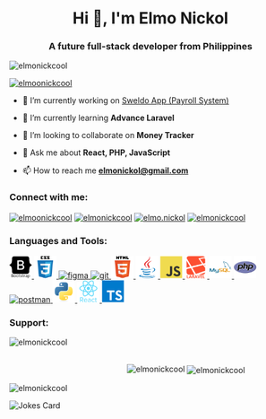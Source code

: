 <h1 align="center">Hi 👋, I'm Elmo Nickol</h1>
<h3 align="center">A future full-stack developer from Philippines</h3>

<p align="left"> <img src="https://komarev.com/ghpvc/?username=elmonickcool&label=Profile%20views&color=0e75b6&style=flat" alt="elmonickcool" /> </p>

<p align="left"> <a href="https://twitter.com/elmoonickcool" target="blank"><img src="https://img.shields.io/twitter/follow/elmoonickcool?logo=twitter&style=for-the-badge" alt="elmoonickcool" /></a> </p>

- 🔭 I’m currently working on [Sweldo App (Payroll System)](https://github.com/jasonlerit/capstone-sweldo-app)

- 🌱 I’m currently learning **Advance Laravel**

- 👯 I’m looking to collaborate on **Money Tracker**

- 💬 Ask me about **React, PHP, JavaScript**

- 📫 How to reach me **elmonickol@gmail.com**

<h3 align="left">Connect with me:</h3>
<p align="left">
<a href="https://twitter.com/elmoonickcool" target="blank"><img align="center" src="https://raw.githubusercontent.com/rahuldkjain/github-profile-readme-generator/master/src/images/icons/Social/twitter.svg" alt="elmoonickcool" height="30" width="40" /></a>
<a href="https://linkedin.com/in/elmonickcool" target="blank"><img align="center" src="https://raw.githubusercontent.com/rahuldkjain/github-profile-readme-generator/master/src/images/icons/Social/linked-in-alt.svg" alt="elmonickcool" height="30" width="40" /></a>
<a href="https://fb.com/elmo.nickol" target="blank"><img align="center" src="https://raw.githubusercontent.com/rahuldkjain/github-profile-readme-generator/master/src/images/icons/Social/facebook.svg" alt="elmo.nickol" height="30" width="40" /></a>
<a href="https://instagram.com/elmonickcool" target="blank"><img align="center" src="https://raw.githubusercontent.com/rahuldkjain/github-profile-readme-generator/master/src/images/icons/Social/instagram.svg" alt="elmonickcool" height="30" width="40" /></a>
</p>

<h3 align="left">Languages and Tools:</h3>
<p align="left"> <a href="https://getbootstrap.com" target="_blank" rel="noreferrer"> <img src="https://raw.githubusercontent.com/devicons/devicon/master/icons/bootstrap/bootstrap-plain-wordmark.svg" alt="bootstrap" width="40" height="40"/> </a> <a href="https://www.w3schools.com/css/" target="_blank" rel="noreferrer"> <img src="https://raw.githubusercontent.com/devicons/devicon/master/icons/css3/css3-original-wordmark.svg" alt="css3" width="40" height="40"/> </a> <a href="https://www.figma.com/" target="_blank" rel="noreferrer"> <img src="https://www.vectorlogo.zone/logos/figma/figma-icon.svg" alt="figma" width="40" height="40"/> </a> <a href="https://git-scm.com/" target="_blank" rel="noreferrer"> <img src="https://www.vectorlogo.zone/logos/git-scm/git-scm-icon.svg" alt="git" width="40" height="40"/> </a> <a href="https://www.w3.org/html/" target="_blank" rel="noreferrer"> <img src="https://raw.githubusercontent.com/devicons/devicon/master/icons/html5/html5-original-wordmark.svg" alt="html5" width="40" height="40"/> </a> <a href="https://www.java.com" target="_blank" rel="noreferrer"> <img src="https://raw.githubusercontent.com/devicons/devicon/master/icons/java/java-original.svg" alt="java" width="40" height="40"/> </a> <a href="https://developer.mozilla.org/en-US/docs/Web/JavaScript" target="_blank" rel="noreferrer"> <img src="https://raw.githubusercontent.com/devicons/devicon/master/icons/javascript/javascript-original.svg" alt="javascript" width="40" height="40"/> </a> <a href="https://laravel.com/" target="_blank" rel="noreferrer"> <img src="https://raw.githubusercontent.com/devicons/devicon/master/icons/laravel/laravel-plain-wordmark.svg" alt="laravel" width="40" height="40"/> </a> <a href="https://www.mysql.com/" target="_blank" rel="noreferrer"> <img src="https://raw.githubusercontent.com/devicons/devicon/master/icons/mysql/mysql-original-wordmark.svg" alt="mysql" width="40" height="40"/> </a> <a href="https://www.php.net" target="_blank" rel="noreferrer"> <img src="https://raw.githubusercontent.com/devicons/devicon/master/icons/php/php-original.svg" alt="php" width="40" height="40"/> </a> <a href="https://postman.com" target="_blank" rel="noreferrer"> <img src="https://www.vectorlogo.zone/logos/getpostman/getpostman-icon.svg" alt="postman" width="40" height="40"/> </a> <a href="https://www.python.org" target="_blank" rel="noreferrer"> <img src="https://raw.githubusercontent.com/devicons/devicon/master/icons/python/python-original.svg" alt="python" width="40" height="40"/> </a> <a href="https://reactjs.org/" target="_blank" rel="noreferrer"> <img src="https://raw.githubusercontent.com/devicons/devicon/master/icons/react/react-original-wordmark.svg" alt="react" width="40" height="40"/> </a> <a href="https://www.typescriptlang.org/" target="_blank" rel="noreferrer"> <img src="https://raw.githubusercontent.com/devicons/devicon/master/icons/typescript/typescript-original.svg" alt="typescript" width="40" height="40"/> </a> </p>

<h3 align="left">Support:</h3>
<p><a href="https://www.buymeacoffee.com/elmonickcool"> <img align="left" src="https://cdn.buymeacoffee.com/buttons/v2/default-yellow.png" height="50" width="210" alt="elmonickcool" /></a></p><br><br>

<p><img align="left" src="https://github-readme-stats.vercel.app/api/top-langs?username=elmonickcool&show_icons=true&locale=en&layout=compact" alt="elmonickcool" /></p>
<!-- HTML -->

<p>&nbsp;<img align="center" src="https://github-readme-stats.vercel.app/api?username=elmonickcool&show_icons=true&theme=synthwave&locale=en" alt="elmonickcool" /></p>

<p><img align="center" src="https://github-readme-streak-stats.herokuapp.com/?user=elmonickcool&theme=dark" alt="elmonickcool" /></p>

<img src="https://readme-jokes.vercel.app/api" alt="Jokes Card" />
